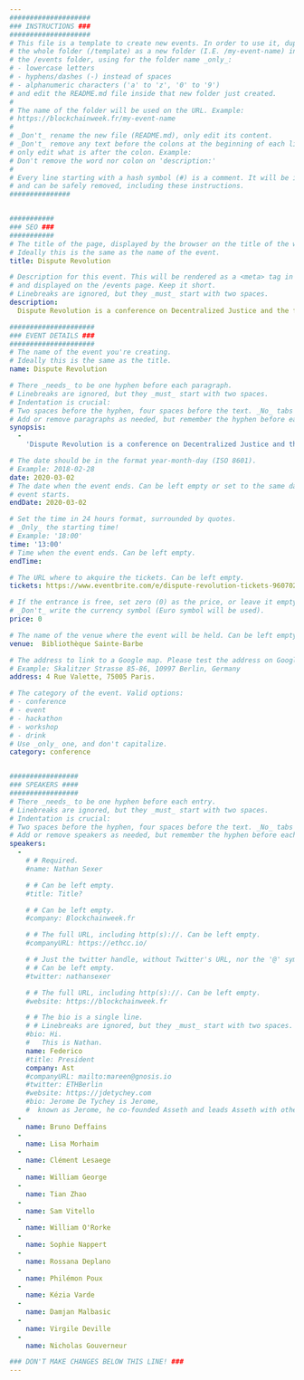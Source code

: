 ```yaml
---
####################
### INSTRUCTIONS ###
####################
# This file is a template to create new events. In order to use it, duplicate
# the whole folder (/template) as a new folder (I.E. /my-event-name) inside of
# the /events folder, using for the folder name _only_:
# - lowercase letters
# - hyphens/dashes (-) instead of spaces
# - alphanumeric characters ('a' to 'z', '0' to '9')
# and edit the README.md file inside that new folder just created.
#
# The name of the folder will be used on the URL. Example:
# https://blockchainweek.fr/my-event-name
#
# _Don't_ rename the new file (README.md), only edit its content.
# _Don't_ remove any text before the colons at the beginning of each line,
# only edit what is after the colon. Example:
# Don't remove the word nor colon on 'description:'
#
# Every line starting with a hash symbol (#) is a comment. It will be ignored
# and can be safely removed, including these instructions.
###############


###########
### SEO ###
###########
# The title of the page, displayed by the browser on the title of the window.
# Ideally this is the same as the name of the event.
title: Dispute Revolution

# Description for this event. This will be rendered as a <meta> tag in the HTML,
# and displayed on the /events page. Keep it short.
# Linebreaks are ignored, but they _must_ start with two spaces.
description: 
  Dispute Revolution is a conference on Decentralized Justice and the future of the Law and LegalTech, organised by the Cooperative Kleros alongside Paris Center for Law and Economics (CRED) Panthéon-Assas Paris 2 University.

#####################
### EVENT DETAILS ###
#####################
# The name of the event you're creating.
# Ideally this is the same as the title.
name: Dispute Revolution

# There _needs_ to be one hyphen before each paragraph.
# Linebreaks are ignored, but they _must_ start with two spaces.
# Indentation is crucial:
# Two spaces before the hyphen, four spaces before the text. _No_ tabs allowed.
# Add or remove paragraphs as needed, but remember the hyphen before each entry.
synopsis:
  -
    'Dispute Revolution is a conference on Decentralized Justice and the future of the Law and LegalTech, organised by the Cooperative Kleros alongside Paris Center for Law and Economics (CRED) Panthéon-Assas Paris 2 University.'

# The date should be in the format year-month-day (ISO 8601).
# Example: 2018-02-28
date: 2020-03-02
# The date when the event ends. Can be left empty or set to the same day the
# event starts.
endDate: 2020-03-02

# Set the time in 24 hours format, surrounded by quotes.
# _Only_ the starting time!
# Example: '18:00'
time: '13:00'
# Time when the event ends. Can be left empty.
endTime: 

# The URL where to akquire the tickets. Can be left empty.
tickets: https://www.eventbrite.com/e/dispute-revolution-tickets-96070245691

# If the entrance is free, set zero (0) as the price, or leave it empty.
# _Don't_ write the currency symbol (Euro symbol will be used).
price: 0

# The name of the venue where the event will be held. Can be left empty.
venue:  Bibliothèque Sainte-Barbe

# The address to link to a Google map. Please test the address on Google Maps.
# Example: Skalitzer Strasse 85-86, 10997 Berlin, Germany
address: 4 Rue Valette, 75005 Paris.

# The category of the event. Valid options:
# - conference
# - event
# - hackathon
# - workshop
# - drink
# Use _only_ one, and don't capitalize.
category: conference


#################
### SPEAKERS ####
#################
# There _needs_ to be one hyphen before each entry.
# Linebreaks are ignored, but they _must_ start with two spaces.
# Indentation is crucial:
# Two spaces before the hyphen, four spaces before the text. _No_ tabs allowed.
# Add or remove speakers as needed, but remember the hyphen before each entry.
speakers:
  -
    # # Required.
    #name: Nathan Sexer

    # # Can be left empty.
    #title: Title?

    # # Can be left empty.
    #company: Blockchainweek.fr

    # # The full URL, including http(s)://. Can be left empty.
    #companyURL: https://ethcc.io/

    # # Just the twitter handle, without Twitter's URL, nor the '@' symbol.
    # # Can be left empty.
    #twitter: nathansexer

    # # The full URL, including http(s)://. Can be left empty.
    #website: https://blockchainweek.fr

    # # The bio is a single line.
    # # Linebreaks are ignored, but they _must_ start with two spaces.
    #bio: Hi.
    #   This is Nathan. 
    name: Federico
    #title: President
    company: Ast
    #companyURL: mailto:mareen@gnosis.io
    #twitter: ETHBerlin
    #website: https://jdetychey.com
    #bio: Jerome De Tychey is Jerome,
    #  known as Jerome, he co-founded Asseth and leads Asseth with other asseths.
  -
    name: Bruno Deffains
  -
    name: Lisa Morhaim
  -
    name: Clément Lesaege
  -
    name: William George
  -
    name: Tian Zhao
  -
    name: Sam Vitello
  -
    name: William O'Rorke
  -
    name: Sophie Nappert
  -
    name: Rossana Deplano
  -
    name: Philémon Poux
  -
    name: Kézia Varde
  -
    name: Damjan Malbasic
  -
    name: Virgile Deville
  -
    name: Nicholas Gouverneur

### DON'T MAKE CHANGES BELOW THIS LINE! ###
---
```

<!-- ### DON'T MAKE CHANGES BELOW THIS LINE! ### -->

<Event-Content/>
